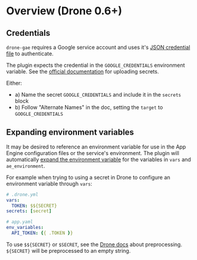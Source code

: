 # Overview (Drone 0.6+)

## Credentials

`drone-gae` requires a Google service account and uses it's [JSON credential file][service-account] to authenticate.

The plugin expects the credential in the `GOOGLE_CREDENTIALS` environment variable.
See the [official documentation][docs-secrets] for uploading secrets.

Either:
- a) Name the secret `GOOGLE_CREDENTIALS` and include it in the `secrets` block
- b) Follow "Alternate Names" in the doc, setting the `target` to `GOOGLE_CREDENTIALS`

[docs-secrets]: http://docs.drone.io/manage-secrets/
[service-account]: https://cloud.google.com/iam/docs/service-accounts

## Expanding environment variables

It may be desired to reference an environment variable for use in the App Engine configuration files or the service's environment.
The plugin will automatically [expand the environment variable][expand] for the variables in `vars` and `ae_environment`.

For example when trying to using a secret in Drone to configure an environment variable through `vars`:

```yml
# .drone.yml
vars:
  TOKEN: $${SECRET}
secrets: [secret]
```

```yml
# app.yaml
env_variables:
  API_TOKEN: {{ .TOKEN }}
```

To use `$${SECRET}` or `$SECRET`, see the [Drone docs][environment] about preprocessing.
`${SECRET}` will be preprocessed to an empty string.

[expand]: https://golang.org/pkg/os/#ExpandEnv
[environment]: http://docs.drone.io/environment/
